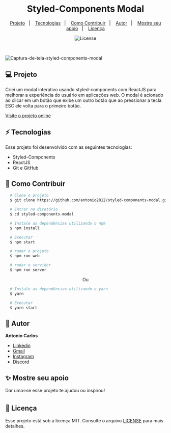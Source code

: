 <h1 align="center"> Styled-Components Modal </h1>

<p align="center">
  <a href="#--projeto">Projeto</a>&nbsp;&nbsp;&nbsp;|&nbsp;&nbsp;&nbsp;
  <a href="#--tecnologias">Tecnologias</a>&nbsp;&nbsp;&nbsp;|&nbsp;&nbsp;&nbsp;
  <a href="#--como-contribuir">Como Contribuir</a>&nbsp;&nbsp;&nbsp;|&nbsp;&nbsp;&nbsp;
  <a href="#--autor">Autor</a>&nbsp;&nbsp;&nbsp;|&nbsp;&nbsp;&nbsp;
  <a href="#--mostre-seu-apoio">Mostre seu apoio</a>&nbsp;&nbsp;&nbsp;|&nbsp;&nbsp;&nbsp;
  <a href="#memo--licença">Licença</a>
</p>

<p align="center">
  <img alt="License" src="https://img.shields.io/static/v1?label=license&message=MIT&color=49AA26&labelColor=000000">
</p>

<br>

![Captura-de-tela-styled-components-modal](https://github.com/user-attachments/assets/24224f6c-498a-4c50-ba0b-623e0e133fd9)


## 💻  Projeto

Criei um modal interativo usando styled-components com ReactJS para melhorar a experiência do usuário em aplicações web. O modal é acionado ao clicar em um botão que exibe um outro botão que ao pressionar a tecla ESC ele volta para o primeiro botão.

[Visite o projeto online]()

## ⚡  Tecnologias

Esse projeto foi desenvolvido com as seguintes tecnologias:

- Styled-Components
- ReactJS
- Git e GitHub

## 🤝  Como Contribuir

```bash
  # Clone o projeto
  $ git clone https://github.com/antonio2812/styled-components-modal.git
````

```bash
  # Entrar no diretório
  $ cd styled-components-modal
```

```bash
  # Instale as dependências utilizando o npm
  $ npm install
```

```bash
  # Executar
  $ npm start
```

```bash
  # rodar o projeto
  $ npm run web
```

```bash
  # rodar o servidor
  $ npm run server
```

<p align="center">Ou</p>

```bash
  # Instale as dependências utilizando o yarn
  $ yarn
```

```bash
  # Executar
  $ yarn start
```

## 👤  Autor

**Antonio  Carlos**

* [Linkedin](https://www.linkedin.com/in/antonio-carlos-de-souza-junior/)
* [Gmail](mailto:acarlosdesouzajunior@gmail.com)
* [Instagram](https://www.instagram.com/carlosdesouzajunior.antonio/)
* [Discord](https://discord.com/channels/@me)

## ✨  Mostre seu apoio

Dar uma⭐️se esse projeto te ajudou ou inspirou!

## :memo:  Licença

Esse projeto está sob a licença MIT. Consulte o arquivo <a href="https://github.com/antonio2812/styled-components-modal/blob/main/LICENSE">LICENSE</a> para mais detalhes.
